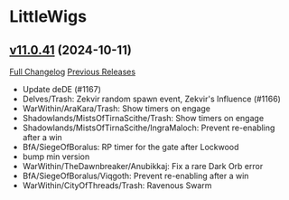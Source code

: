 # LittleWigs

## [v11.0.41](https://github.com/BigWigsMods/LittleWigs/tree/v11.0.41) (2024-10-11)
[Full Changelog](https://github.com/BigWigsMods/LittleWigs/compare/v11.0.40...v11.0.41) [Previous Releases](https://github.com/BigWigsMods/LittleWigs/releases)

- Update deDE (#1167)  
- Delves/Trash: Zekvir random spawn event, Zekvir's Influence (#1166)  
- WarWithin/AraKara/Trash: Show timers on engage  
- Shadowlands/MistsOfTirnaScithe/Trash: Show timers on engage  
- Shadowlands/MistsOfTirnaScithe/IngraMaloch: Prevent re-enabling after a win  
- BfA/SiegeOfBoralus: RP timer for the gate after Lockwood  
- bump min version  
- WarWithin/TheDawnbreaker/Anubikkaj: Fix a rare Dark Orb error  
- BfA/SiegeOfBoralus/Viqgoth: Prevent re-enabling after a win  
- WarWithin/CityOfThreads/Trash: Ravenous Swarm  
